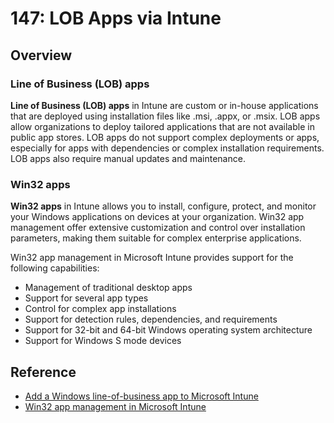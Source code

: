 # 147: LOB Apps via Intune

## Overview

### Line of Business (LOB) apps

**Line of Business (LOB) apps** in Intune are custom or in-house applications that are deployed using installation files like .msi, .appx, or .msix. LOB apps allow organizations to deploy tailored applications that are not available in public app stores. LOB apps do not support complex deployments or apps, especially for apps with dependencies or complex installation requirements. LOB apps also require manual updates and maintenance.

### Win32 apps

**Win32 apps** in Intune allows you to install, configure, protect, and monitor your Windows applications on devices at your organization. Win32 app management offer extensive customization and control over installation parameters, making them suitable for complex enterprise applications.

Win32 app management in Microsoft Intune provides support for the following capabilities:

* Management of traditional desktop apps
* Support for several app types
* Control for complex app installations
* Support for detection rules, dependencies, and requirements
* Support for 32-bit and 64-bit Windows operating system architecture
* Support for Windows S mode devices

## Reference

* [Add a Windows line-of-business app to Microsoft Intune](https://learn.microsoft.com/en-us/mem/intune/apps/lob-apps-windows)
* [Win32 app management in Microsoft Intune](https://learn.microsoft.com/en-us/mem/intune/apps/apps-win32-app-management)

